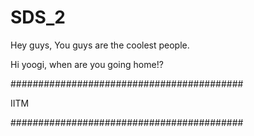 # SDS_2
Hey guys, You guys are the coolest people.

Hi yoogi, when are you going home!?

##########################################

IITM

##########################################
